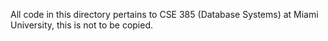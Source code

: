 All code in this directory pertains to CSE 385 (Database Systems) at Miami University, this is not to be copied.
